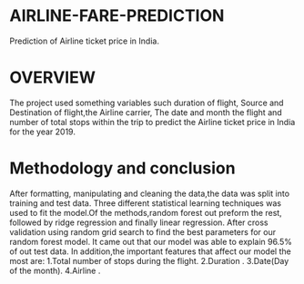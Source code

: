 # AIRLINE-FARE-PREDICTION
Prediction of Airline ticket price in India.

# OVERVIEW 
The project used something variables such duration of flight,
Source and Destination of flight,the Airline carrier,
The date and month the flight and number of total stops within 
the trip to predict the Airline ticket price in India for the year 2019.

# Methodology and conclusion 
After formatting, manipulating and cleaning the data,the data was split into training and test data.
Three different statistical learning techniques was used to fit the model.Of the methods,random forest out preform the rest, followed by ridge regression and finally linear regression.
After cross validation using random grid search to find the best parameters for our random forest model. It came out that our model was able to explain 96.5% of out test data.
In addition,the important features that affect our model the most are:
1.Total number of stops during the flight.
2.Duration .
3.Date(Day of the month).
4.Airline .

   
